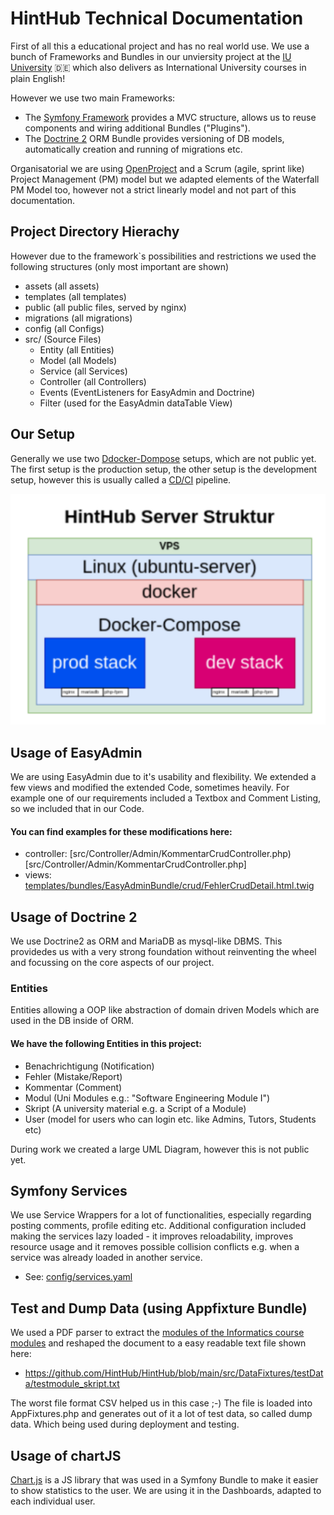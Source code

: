 # HintHub Technical Documentation 
First of all this a educational project and has no real world use. We use a bunch of Frameworks and Bundles in our unviersity project at the [IU University](https://www.iu.de/) :de: which also delivers as International University courses in plain English!

However we use two main Frameworks:
- The [Symfony Framework](https://symfony.com/) provides a MVC structure, allows us to reuse components and wiring additional Bundles ("Plugins").
- The [Doctrine 2](https://www.doctrine-project.org/) ORM Bundle provides versioning of DB models, automatically creation and running of migrations etc.

Organisatorial we are using [OpenProject](https://www.openproject.org/) and a Scrum (agile, sprint like) Project Management (PM) model but we adapted elements of the Waterfall PM Model too, however not a strict linearly model and not part of this documentation.

## Project Directory Hierachy 
However due to the framework`s possibilities and restrictions we used the following structures (only most important are shown)
- assets (all assets)
- templates (all templates)
- public (all public files, served by nginx)
- migrations (all migrations)
- config (all Configs)
- src/ (Source Files)
  - Entity (all Entities)
  - Model (all Models)
  - Service (all Services)
  - Controller (all Controllers)
  - Events (EventListeners for EasyAdmin and Doctrine)
  - Filter (used for the EasyAdmin dataTable View)


## Our Setup
Generally we use two [Ddocker-Dompose](https://docs.docker.com/compose/) setups, which are not public yet. The first setup is the production setup, the other setup is the development setup, however this is usually called a [CD/CI](https://www.redhat.com/de/topics/devops/what-cicd-pipeline) pipeline.

![Screenshot_dashboard](screenshots/doc_1.png?raw=true=250x250)

## Usage of EasyAdmin 
We are using EasyAdmin due to it's usability and flexibility. We extended a few views and modified the extended Code, sometimes heavily. For example one of our requirements included a Textbox and Comment Listing, so we included that in our Code.
#### You can find examples for these modifications here:
- controller: [src/Controller/Admin/KommentarCrudController.php)[src/Controller/Admin/KommentarCrudController.php]
- views: [templates/bundles/EasyAdminBundle/crud/FehlerCrudDetail.html.twig](templates/bundles/EasyAdminBundle/crud/FehlerCrudDetail.html.twig)

## Usage of Doctrine 2
We use Doctrine2 as ORM and MariaDB as mysql-like DBMS. This providedes us with a very strong foundation without reinventing the wheel and focussing on the core aspects of our project.

### Entities
Entities allowing a OOP like abstraction of domain driven Models which are used in the DB inside of ORM. 

#### We have the following Entities in this project:
- Benachrichtigung (Notification)
- Fehler (Mistake/Report)
- Kommentar (Comment)
- Modul (Uni Modules e.g.: "Software Engineering Module I")
- Skript (A university material e.g. a Script of a Module)
- User (model for users who can login etc. like Admins, Tutors, Students etc)

During work we created a large UML Diagram, however this is not public yet. 

## Symfony Services
We use Service Wrappers for a lot of functionalities, especially regarding posting comments, profile editing etc. 
Additional configuration included making the services lazy loaded - it improves reloadability,  improves resource usage and it removes possible collision conflicts e.g. when a service was already loaded in another service.
- See: [config/services.yaml](https://github.com/HintHub/HintHub/blob/main/config/services.yaml)

## Test and Dump Data (using Appfixture Bundle)
We used a PDF parser to extract the [modules of the Informatics course modules](https://res.cloudinary.com/iubh/image/upload/v1646139139/15%20-%20Dokumente/Modulhandbuch/ba_informatik_180_de.pdf) and reshaped the document to a easy readable text file shown here: 
- https://github.com/HintHub/HintHub/blob/main/src/DataFixtures/testData/testmodule_skript.txt

The worst file format CSV helped us in this case ;-) The file is loaded into AppFixtures.php and generates out of it a lot of test data, so called dump data. Which being used during deployment and testing.

## Usage of chartJS
[Chart.js](https://www.chartjs.org/) is a JS library that was used in a Symfony Bundle to make it easier to show statistics to the user. We are using it in the Dashboards, adapted to each individual user. 

